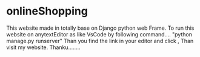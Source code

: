 # onlineShopping
This website made in totally base on Django python web Frame.
To run this website on anytextEditor as like VsCode by following command....
"python manage.py runserver"
Than you find the link in your editor and click , Than visit my website.
Thanku........
